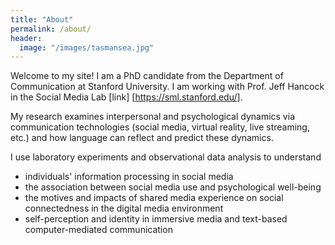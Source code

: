 ```yaml
---
title: "About"
permalink: /about/
header:
  image: "/images/tasmansea.jpg"
---
```

Welcome to my site! I am a PhD candidate from the Department of Communication at Stanford University. I am working with Prof. Jeff Hancock in the Social Media Lab [link] [https://sml.stanford.edu/]. 

My research examines interpersonal and psychological dynamics via communication technologies (social media, virtual reality, live streaming, etc.) and how language can reflect and predict these dynamics. 

I use laboratory experiments and observational data analysis to understand 
* individuals' information processing in social media 
* the association between social media use and psychological well-being
* the motives and impacts of shared media experience on social connectedness in the digital media environment 
* self-perception and identity in immersive media and text-based computer-mediated communication 